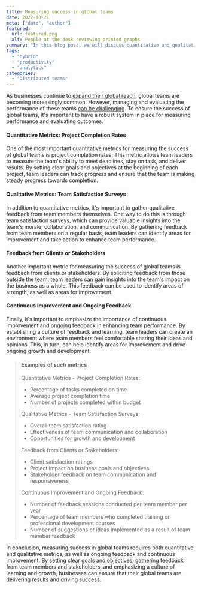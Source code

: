 ```yaml
---
title: Measuring success in global teams
date: 2022-10-21
meta: ["date", "author"]
featured:
  url: featured.png
  alt: People at the desk reviewing printed graphs
summary: "In this blog post, we will discuss quantitative and qualitative metrics for evaluating team performance, such as project completion rates, team satisfaction surveys, and feedback from clients or stakeholders."
tags:
  - "hybrid"
  - "productivity"
  - "analytics"
categories:
  - "Distributed teams"
---
```


As businesses continue to [expand their global reach](https://gracefulhr.com/post/global-teams/), global teams are becoming increasingly common. However, managing and evaluating the performance of these teams [can be challenging](https://gracefulhr.com/post/global-teams-challanges/). To ensure the success of global teams, it's important to have a robust system in place for measuring performance and evaluating outcomes.

#### Quantitative Metrics: Project Completion Rates
One of the most important quantitative metrics for measuring the success of global teams is project completion rates. This metric allows team leaders to measure the team's ability to meet deadlines, stay on task, and deliver results. By setting clear goals and objectives at the beginning of each project, team leaders can track progress and ensure that the team is making steady progress towards completion. 

#### Qualitative Metrics: Team Satisfaction Surveys
In addition to quantitative metrics, it's important to gather qualitative feedback from team members themselves. One way to do this is through team satisfaction surveys, which can provide valuable insights into the team's morale, collaboration, and communication. By gathering feedback from team members on a regular basis, team leaders can identify areas for improvement and take action to enhance team performance.

#### Feedback from Clients or Stakeholders
Another important metric for measuring the success of global teams is feedback from clients or stakeholders. By soliciting feedback from those outside the team, team leaders can gain insights into the team's impact on the business as a whole. This feedback can be used to identify areas of strength, as well as areas for improvement.

#### Continuous Improvement and Ongoing Feedback
Finally, it's important to emphasize the importance of continuous improvement and ongoing feedback in enhancing team performance. By establishing a culture of feedback and learning, team leaders can create an environment where team members feel comfortable sharing their ideas and opinions. This, in turn, can help identify areas for improvement and drive ongoing growth and development.

> #### Examples of such metrics
> 
> Quantitative Metrics - Project Completion Rates:
> * Percentage of tasks completed on time
> * Average project completion time
> * Number of projects completed within budget
> 
> Qualitative Metrics - Team Satisfaction Surveys:
> * Overall team satisfaction rating
> * Effectiveness of team communication and collaboration
> * Opportunities for growth and development
>
> Feedback from Clients or Stakeholders:
> * Client satisfaction ratings
> * Project impact on business goals and objectives
> * Stakeholder feedback on team communication and responsiveness
> 
> Continuous Improvement and Ongoing Feedback:
> * Number of feedback sessions conducted per team member per year
> * Percentage of team members who completed training or professional development courses
> * Number of suggestions or ideas implemented as a result of team member feedback

In conclusion, measuring success in global teams requires both quantitative and qualitative metrics, as well as ongoing feedback and continuous improvement. By setting clear goals and objectives, gathering feedback from team members and stakeholders, and emphasizing a culture of learning and growth, businesses can ensure that their global teams are delivering results and driving success.

